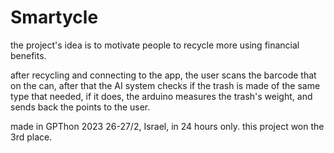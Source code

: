 # Smartycle
the project's idea is to motivate people to recycle more using financial benefits.

after recycling and connecting to the app, the user scans the barcode that on the can,
after that the AI system checks if the trash is made of the same type that needed, if it does,
the arduino measures the trash's weight, and sends back the points to the user.

made in GPThon 2023 26-27/2, Israel, in 24 hours only.
this project won the 3rd place.

